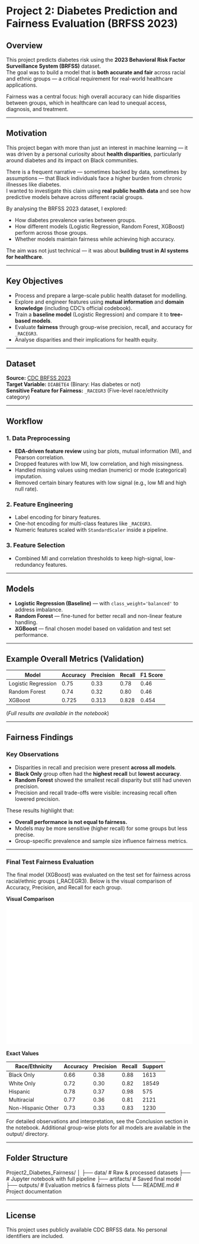 #  Project 2: Diabetes Prediction and Fairness Evaluation (BRFSS 2023)

##  Overview
This project predicts diabetes risk using the **2023 Behavioral Risk Factor Surveillance System (BRFSS)** dataset.  
The goal was to build a model that is **both accurate and fair** across racial and ethnic groups — a critical requirement for real-world healthcare applications.

Fairness was a central focus: high overall accuracy can hide disparities between groups, which in healthcare can lead to unequal access, diagnosis, and treatment.

---

##  Motivation
This project began with more than just an interest in machine learning — it was driven by a personal curiosity about **health disparities**, particularly around diabetes and its impact on Black communities.

There is a frequent narrative — sometimes backed by data, sometimes by assumptions — that Black individuals face a higher burden from chronic illnesses like diabetes.  
I wanted to investigate this claim using **real public health data** and see how predictive models behave across different racial groups.

By analysing the BRFSS 2023 dataset, I explored:
- How diabetes prevalence varies between groups.
- How different models (Logistic Regression, Random Forest, XGBoost) perform across those groups.
- Whether models maintain fairness while achieving high accuracy.

The aim was not just technical — it was about **building trust in AI systems for healthcare**.

---

##  Key Objectives
- Process and prepare a large-scale public health dataset for modelling.
- Explore and engineer features using **mutual information** and **domain knowledge** (including CDC’s official codebook).
- Train a **baseline model** (Logistic Regression) and compare it to **tree-based models**.
- Evaluate **fairness** through group-wise precision, recall, and accuracy for `_RACEGR3`.
- Analyse disparities and their implications for health equity.

---

##  Dataset
**Source:** [CDC BRFSS 2023](https://www.cdc.gov/brfss/annual_data/annual_2023.html)  
**Target Variable:** `DIABETE4` (Binary: Has diabetes or not)  
**Sensitive Feature for Fairness:** `_RACEGR3` (Five-level race/ethnicity category)

---

##  Workflow

### 1. **Data Preprocessing**
- **EDA-driven feature review** using bar plots, mutual information (MI), and Pearson correlation.
- Dropped features with low MI, low correlation, and high missingness.
- Handled missing values using median (numeric) or mode (categorical) imputation.
- Removed certain binary features with low signal (e.g., low MI and high null rate).

### 2. **Feature Engineering**
- Label encoding for binary features.
- One-hot encoding for multi-class features like `_RACEGR3`.
- Numeric features scaled with `StandardScaler` inside a pipeline.

### 3. **Feature Selection**
- Combined MI and correlation thresholds to keep high-signal, low-redundancy features.

---

##  Models
- **Logistic Regression (Baseline)** — with `class_weight='balanced'` to address imbalance.
- **Random Forest** — fine-tuned for better recall and non-linear feature handling.
- **XGBoost** — final chosen model based on validation and test set performance.

---

##  Example Overall Metrics (Validation)

| Model               | Accuracy | Precision | Recall | F1 Score |
|--------------------|----------|-----------|--------|----------|
| Logistic Regression|    0.75    | 0.33      | 0.78    |0.46        |
| Random Forest      |    0.74   | 0.32      | 0.80      | 0.46        |
| XGBoost            |    0.725   | 0.313       | 0.828    | 0.454       |

(*Full results are available in the notebook*)

---

##  Fairness Findings

### Key Observations
- Disparities in recall and precision were present **across all models**.
- **Black Only** group often had the **highest recall** but **lowest accuracy**.
- **Random Forest** showed the smallest recall disparity but still had uneven precision.
- Precision and recall trade-offs were visible: increasing recall often lowered precision.

These results highlight that:
- **Overall performance is not equal to fairness.**
- Models may be more sensitive (higher recall) for some groups but less precise.
- Group-specific prevalence and sample size influence fairness metrics.

---

### Final Test Fairness Evaluation

The final model (XGBoost) was evaluated on the test set for fairness across racial/ethnic groups (_RACEGR3).
Below is the visual comparison of Accuracy, Precision, and Recall for each group.

**Visual Comparison**
![Final Test Fairness Plot](output/fairness_xgb_test.png)

**Exact Values**

| Race/Ethnicity               | Accuracy | Precision | Recall | Support|
|--------------------|----------|-----------|--------|----------|
| Black Only |    0.66    | 0.38      | 0.88    | 1613        |
| White Only       |    0.72   | 0.30      | 0.82      | 18549     |
| Hispanic        |    0.78   | 0.37      | 0.98   | 575      |
| Multiracial |    0.77    | 0.36      | 0.81    |2121       |
|    Non-Hispanic Other    |    0.73   | 0.33      | 0.83     | 1230        |

For detailed observations and interpretation, see the Conclusion section in the notebook.
Additional group-wise plots for all models are available in the output/ directory.

---

##  Folder Structure
Project2_Diabetes_Fairness/
│
├── data/ # Raw & processed datasets
├── # Jupyter notebook with full pipeline
├── artifacts/ # Saved final model
├── outputs/ # Evaluation metrics & fairness plots
└── README.md # Project documentation


---

##  License
This project uses publicly available CDC BRFSS data. No personal identifiers are included.
